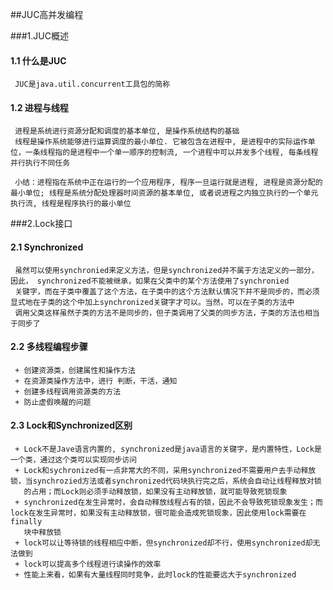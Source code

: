 ##JUC高并发编程

###1.JUC概述
#### 1.1 什么是JUC
     JUC是java.util.concurrent工具包的简称
#### 1.2 进程与线程
     进程是系统进行资源分配和调度的基本单位, 是操作系统结构的基础
     线程是操作系统能够进行运算调度的最小单位. 它被包含在进程中, 是进程中的实际运作单位，一条线程指的是进程中一个单一顺序的控制流, 一个进程中可以并发多个线程, 每条线程并行执行不同任务

     小结：进程指在系统中正在运行的一个应用程序, 程序一旦运行就是进程, 进程是资源分配的最小单位; 线程是系统分配处理器时间资源的基本单位, 或者说进程之内独立执行的一个单元执行流, 线程是程序执行的最小单位

###2.Lock接口
#### 2.1 Synchronized
     虽然可以使用synchronied来定义方法，但是synchronized并不属于方法定义的一部分，因此， synchronized不能被继承，如果在父类中的某个方法使用了synchronied
     关键字，而在子类中覆盖了这个方法，在子类中的这个方法默认情况下并不是同步的，而必须显式地在子类的这个中加上synchronized关键字才可以。当然，可以在子类的方法中
     调用父类这样虽然子类的方法不是同步的，但子类调用了父类的同步方法，子类的方法也相当于同步了

#### 2.2 多线程编程步骤
     + 创建资源类，创建属性和操作方法
     + 在资源类操作方法中，进行 判断，干活，通知
     + 创建多线程调用资源类的方法
     + 防止虚假唤醒的问题

#### 2.3 Lock和Synchronized区别
     + Lock不是Jave语言内置的, synchronized是java语言的关键字，是内置特性，Lock是一个类，通过这个类可以实现同步访问
     + Lock和sychronized有一点非常大的不同，采用synchronized不需要用户去手动释放锁，当synchrozied方法或者synchronized代码块执行完之后，系统会自动让线程释放对锁
       的占用；而Lock则必须手动释放锁，如果没有主动释放锁，就可能导致死锁现象
     + synchronized在发生异常时，会自动释放线程占有的锁，因此不会导致死锁现象发生；而lock在发生异常时，如果没有主动释放锁，很可能会造成死锁现象，因此使用lock需要在finally
       块中释放锁
     + lock可以让等待锁的线程相应中断，但synchronized却不行，使用synchronized却无法做到
     + lock可以提高多个线程进行读操作的效率
     + 性能上来看，如果有大量线程同时竞争，此时lock的性能要远大于synchronized
     


